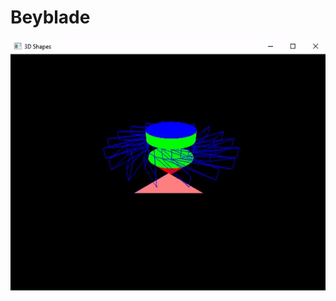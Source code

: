 # Beyblade

![GUI](https://github.com/milicazivkovic15/Radovi/blob/master/C%2B%2B/Beyblade/Beyblade.gif)
